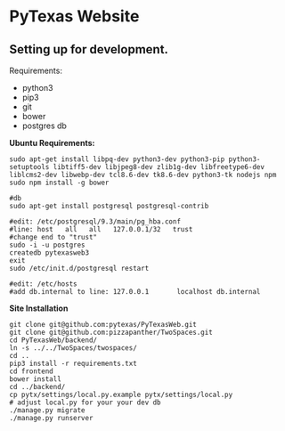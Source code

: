 # PyTexas Website

## Setting up for development.

Requirements:

- python3
- pip3
- git
- bower
- postgres db

**Ubuntu Requirements:**

```
sudo apt-get install libpq-dev python3-dev python3-pip python3-setuptools libtiff5-dev libjpeg8-dev zlib1g-dev libfreetype6-dev liblcms2-dev libwebp-dev tcl8.6-dev tk8.6-dev python3-tk nodejs npm
sudo npm install -g bower

#db
sudo apt-get install postgresql postgresql-contrib

#edit: /etc/postgresql/9.3/main/pg_hba.conf
#line: host   all   all   127.0.0.1/32   trust
#change end to "trust"
sudo -i -u postgres
createdb pytexasweb3
exit
sudo /etc/init.d/postgresql restart

#edit: /etc/hosts
#add db.internal to line: 127.0.0.1       localhost db.internal

```

**Site Installation**


```
git clone git@github.com:pytexas/PyTexasWeb.git
git clone git@github.com:pizzapanther/TwoSpaces.git
cd PyTexasWeb/backend/
ln -s ../../TwoSpaces/twospaces/
cd ..
pip3 install -r requirements.txt
cd frontend
bower install
cd ../backend/
cp pytx/settings/local.py.example pytx/settings/local.py
# adjust local.py for your your dev db
./manage.py migrate
./manage.py runserver
```
